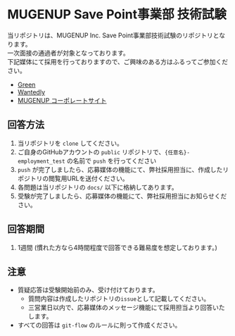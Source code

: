 # MUGENUP Save Point事業部 技術試験

当リポジトリは、MUGENUP Inc. Save Point事業部技術試験のリポジトリとなります。  
一次面接の通過者が対象となっております。  
下記媒体にて採用を行っておりますので、ご興味のある方はふるってご参加ください。  

- [Green](https://www.green-japan.com/company/2662/job/233873)
- [Wantedly](https://www.wantedly.com/projects/1518679)
- [MUGENUP コーポレートサイト](https://recruit.mugenup.com/entry/)

## 回答方法

1. 当リポジトリを `clone` してください。
2. ご自身のGitHubアカウントの `public` リポジトリで、`{任意名}-employment_test` の名前で `push` を行ってください
3. `push` が完了しましたら、応募媒体の機能にて、弊社採用担当に、作成したリポジトリの閲覧用URLを送付ください。
4. 各問題は当リポジトリの `docs/` 以下に格納してあります。
5. 受験が完了しましたら、応募媒体の機能にて、弊社採用担当にお知らせください。

## 回答期間

1. 1週間 (慣れた方なら4時間程度で回答できる難易度を想定しております。)

## 注意

- 質疑応答は受験開始前のみ、受け付けております。
  - 質問内容は作成したリポジトリの`issue`として記載してください。
  - 三営業日以内で、応募媒体のメッセージ機能にて採用担当より回答いたします。
- すべての回答は `git-flow` のルールに則って作成ください。